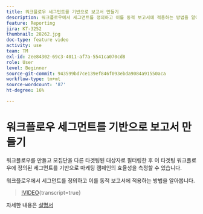 ```yaml
---
title: 워크플로우 세그먼트를 기반으로 보고서 만들기
description: 워크플로우에서 세그먼트를 정의하고 이를 동적 보고서에 적용하는 방법을 알아봅니다.
feature: Reporting
jira: KT-3252
thumbnail: 28262.jpg
doc-type: feature video
activity: use
team: TM
exl-id: 2ee84302-69c3-4011-af7a-5541ca070cd8
role: User
level: Beginner
source-git-commit: 943599bd7ce139ef846f093ebda9084a91550aca
workflow-type: tm+mt
source-wordcount: '87'
ht-degree: 16%

---
```


# 워크플로우 세그먼트를 기반으로 보고서 만들기

워크플로우를 만들고 모집단을 다른 타겟팅된 대상자로 필터링한 후 이 타겟팅 워크플로우에 정의된 세그먼트를 기반으로 마케팅 캠페인의 효율성을 측정할 수 있습니다.

워크플로우에서 세그먼트를 정의하고 이를 동적 보고서에 적용하는 방법을 알아봅니다.

>[!VIDEO](https://video.tv.adobe.com/v/28262?learn=on){transcript=true}

자세한 내용은 [설명서](https://experienceleague.adobe.com/docs/campaign-standard/using/reporting/customizing-reports/creating-a-report-workflow-segment.html?lang=en)
